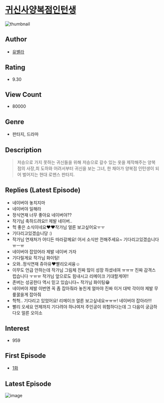 # [귀신사양복점인턴생](https://comic.naver.com/bestChallenge/list?titleId=776745)
![thumbnail](https://image-comic.pstatic.net/user_contents_data/challenge_comic/2021/07/30/154764/thumbnail_202x164d7817512_cd5f_4e24_a986_a45433a64252_00004337.JPEG)

## Author
- [유별라](https://comic.naver.com/artistTitle?id=154764)

## Rating
- 9.30

## View Count
- 80000

## Genre
- 판타지, 드라마

## Description
> 저승으로 가지 못하는 귀신들을 위해 저승으로 갈수 있는 옷을 제작해주는 양복점의 사장,최 도하와 어려서부터 귀신을 보는 그녀, 한 채아가 양복점 인턴생이 되어 벌어지는 현대 로맨스 판타지.

## Replies (Latest Episode)
- 네이버야 놓치지마
- 네이버야 일해라
- 정식연재 너무 좋아요 네이버야??
- 작기님 축하드려요!! 제발 네이버..
- 헉 좋은 소식이네요♥♥작가님 얼른 보고싶어요ㅜㅜ
- 기다리고있겠습니당 :)
- 작가님 연재처가 어디든 따라갈께요! 어서 소식만 전해주세요~ 기다리고있겠습니다 ㅠㅡㅠ
- 네이버야 잡았어라 제발 네이버 가자
- 기다릴게요 작가님 화이팅!
- 오와..정식연재 쥬아유❤빨리오셔융☺
- 이무도 언급 안하는데 작가님 그림체 진짜 많이 성장 하셨네여 ㅠㅠㅠ 진짜 감격스럽습니다 ㅜㅠㅠ 작가님 앞으로도 힘내시고 리메이크 기대할게여!!
- 존버는 성공한다 역시 믿고 있습니다~ 작가님 화이팅😁
- 네이버야 제발 이번엔 꼭 좀 잡아줘라 놓친게 얼마야 진짜 이거 대박 각이야 제발 무릎꿇을게 잡아줘
- 헉헉.. 기다리고 있었어요! 리메이크 얼른 보고싶네요ㅠㅠㅠ! 네이버야 잡아라!!!
- 빨리 오세요 언제까지 기다려야 하나여저 주인공이 위험하다는데 그 다음이 궁금하다오 얼른 오이소

## Interest
- 959

## First Episode
- [1화](https://comic.naver.com/bestChallenge/detail?titleId=776745&no=1)

## Latest Episode
![image](https://image-comic.pstatic.net/user_contents_data/challenge_comic/2022/02/26/154764/upload_3473229023918174257.jpeg)
